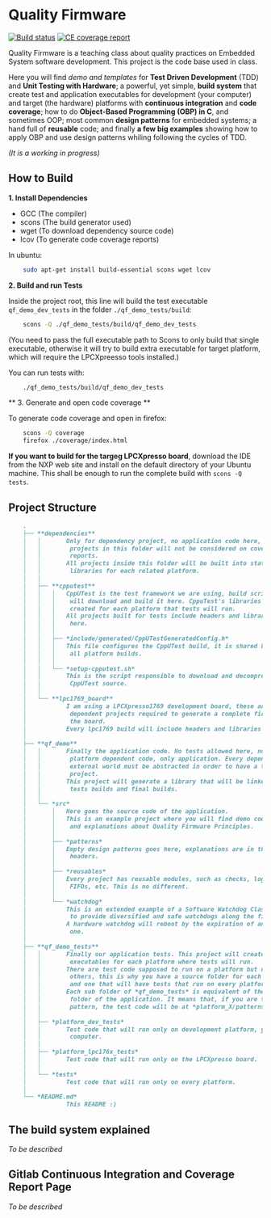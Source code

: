 # Quality Firmware

[![Build status](https://gitlab.com/felipe-lavratti/qf/badges/master/build.svg)](https://gitlab.com/felipe-lavratti/qf/pipelines)
[![CE coverage report](https://gitlab.com/felipe-lavratti/qf/badges/master/coverage.svg)]()

Quality Firmware is a teaching class about quality practices on Embedded System software development. This project is the code base used in class.

Here you will find *demo and templates* for **Test Driven Development** (TDD) and **Unit Testing with Hardware**; a powerful, yet simple, **build system** that create test and application executables for development (your computer) and target (the hardware) platforms with **continuous integration** and **code coverage**; how to do **Object-Based Programming (OBP) in C**, and sometimes OOP; most common **design patterns** for embedded systems; a hand full of **reusable** code; and finally **a few big examples** showing how to apply OBP and use design patterns whiling following the cycles of TDD.

*(It is a working in progress)*

## How to Build

**1. Install Dependencies**

- GCC (The compiler)
- scons (The build generator used)
- wget (To download dependency source code)
- lcov (To generate code coverage reports)

In ubuntu:
```sh
    sudo apt-get install build-essential scons wget lcov
```

**2. Build and run Tests**

Inside the project root, this line will build the test executable `qf_demo_dev_tests` in the folder `./qf_demo_tests/build`:

```sh
    scons -Q ./qf_demo_tests/build/qf_demo_dev_tests
```
(You need to pass the full executable path to Scons to only build that single executable, otherwise it will try to build extra executable for target platform, which will require the LPCXpreesso tools installed.)

You can run tests with:

```sh
    ./qf_demo_tests/build/qf_demo_dev_tests
```

** 3. Generate and open code coverage **

To generate code coverage and open in firefox:
```sh
    scons -Q coverage
    firefox ./coverage/index.html
```

**If you want to build for the targeg LPCXpresso board**, download the IDE from the NXP web site and install on the default directory of your Ubuntu machine. This shall be enough to run the complete build with `scons -Q tests`.

## Project Structure

```md
    .
    ├── **dependencies**
    │   │       Only for dependency project, no application code here,
    │   │        projects in this folder will not be considered on coverage
    │   │        reports.
    │   │       All projects inside this folder will be built into static
    │   │        libraries for each related platform.
    │   │
    │   ├── **cpputest**
    │   │   │   CppUTest is the test framework we are using, build scripts
    │   │   │    will download and build it here. CppuTest's libraries are
    │   │   │    created for each platform that tests will run.
    │   │   │   All projects built for tests include headers and libraries from
    │   │   │    here.
    │   │   │
    │   │   ├── *include/generated/CppUTestGeneratedConfig.h*
    │   │   │   This file configures the CppUTest build, it is shared between
    │   │   │    all platform builds.
    │   │   │
    │   │   └── *setup-cpputest.sh*
    │   │       This is the script responsible to download and decompress
    │   │        CppUTest source.
    │   │
    │   └── **lpc1769_board**
    │           I am using a LPCXpresso1769 development board, these are the
    │            dependent projects required to generate a complete firmware to
    │            the board.
    │           Every lpc1769 build will include headers and libraries here.
    │
    ├── **qf_demo**
    │   │       Finally the application code. No tests allowed here, nor
    │   │        platform dependent code, only application. Every dependency to
    │   │        external world must be abstracted in order to have a testable
    │   │        project.
    │   │       This project will generate a library that will be linked against
    │   │        tests builds and final builds.
    │   │
    │   └── *src*
    │       │   Here goes the source code of the application.
    │       │   This is an example project where you will find demo code
    │       │    and explanations about Quality Firmware Principles.
    │       │
    │       ├── *patterns*
    │       │   Empty design patterns goes here, explanations are in the
    │       │    headers.
    │       │
    │       ├── *reusables*
    │       │   Every project has reusable modules, such as checks, logs,
    │       │    FIFOs, etc. This is no different.
    │       │
    │       └── *watchdog*
    │           This is an extended example of a Software Watchdog Class created
    │            to provide diversified and safe watchdogs along the firwmare.
    │           A hardware watchdog will reboot by the expiration of any soft
    │            one.
    │
    ├── **qf_demo_tests**
    │   │       Finally our application tests. This project will create
    │   │        executables for each platform where tests will run.
    │   │       There are test code supposed to run on a platform but not on the
    │   │        others, this is why you have a source folder for each platform
    │   │        and one that will have tests that run on every platforms.
    │   │       Each sub folder of *qf_demo_tests* is equivalent of the *src*
    │   │        folder of the application. It means that, if you are testing a
    │   │        pattern, the test code will be at *platform_X/patterns/*.
    │   │
    │   ├── *platform_dev_tests*
    │   │       Test code that will run only on development platform, your
    │   │        computer.
    │   │
    │   ├── *platform_lpc176x_tests*
    │   │       Test code that will run only on the LPCXpresso board.
    │   │
    │   └── *tests*
    │           Test code that will run only on every platform.
    │
    └── *README.md*
                This README :)
```

## The build system explained

*To be described*

## Gitlab Continuous Integration and Coverage Report Page

*To be described*
